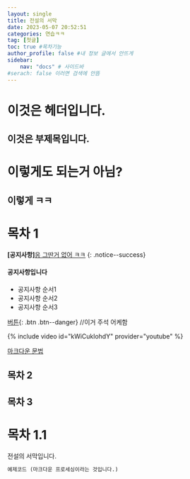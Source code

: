 ```yaml
---
layout: single
title: 전설의 서막
date: 2023-05-07 20:52:51
categories: 연습ㅋㅋ
tag: [첫글]
toc: true #목차기능
author_profile: false #내 정보 글에서 안뜨게
sidebar:
    nav: "docs" # 사이드바
#serach: false 이러면 검색에 안뜸
---
```


이것은 헤더입니다.
===

이것은 부제목입니다.
---

# 이렇게도 되는거 아님?

## 이렇게 ㅋㅋ

# 목차 1

**[공지사항]**[응 그딴거 없어 ㅋㅋ](https://mmistakes.github.io/minimal-mistakes/docs/quick-start-guide/)
{: .notice--success}

<div class="notice--danger">
<h4>공지사항입니다</h4>
<ul>
    <li>공지사항 순서1</li>
    <li>공지사항 순서2</li>
    <li>공지사항 순서3</li>
</ul>
</div>

[버튼](https://mmistakes.github.io/minimal-mistakes/docs/quick-start-guide/){: .btn .btn--danger} //이거 주석 어케함

{% include video id="kWiCuklohdY" provider="youtube" %}

[마크다운 문법](https://teddylee777.github.io/jekyll/Jekyll-%EC%82%AC%EC%9A%A9%EC%9D%84-%EC%9C%84%ED%95%9C-markdown-%EB%AC%B8%EB%B2%95/)

## 목차 2

## 목차 3

# 목차 1.1

전설의 서막입니다.

```python
예제코드 (마크다운 프로세싱이라는 것입니다.)
```